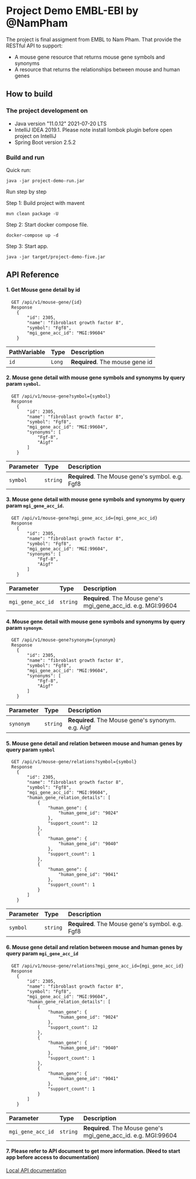 # Project Demo EMBL-EBI by @NamPham

The project is final assigment from EMBL to Nam Pham. That provide the RESTful API to support:
- A mouse gene resource that returns mouse gene symbols and synonyms
- A resource that returns the relationships between mouse and human genes

## How to build

### The project development on

- Java version "11.0.12" 2021-07-20 LTS
- IntelliJ IDEA 2019.1. Please note install lombok plugin before open project on IntelliJ
- Spring Boot version 2.5.2

### Build and run

Quick run:
```http
java -jar project-demo-run.jar
```

Run step by step 

Step 1:  Build project with mavent
```http
mvn clean package -U
```
Step 2:  Start docker compose file.
```http
docker-compose up -d
```

Step 3:  Start app.
```http
java -jar target/project-demo-five.jar
```


## API Reference

#### 1. Get Mouse gene detail by id

```http
  GET /api/v1/mouse-gene/{id}
  Response
    {
        "id": 2305,
        "name": "fibroblast growth factor 8",
        "symbol": "Fgf8",
        "mgi_gene_acc_id": "MGI:99604"
    }
```

| PathVariable | Type     | Description                |
| :-------- | :------- | :------------------------- |
| `id` | `Long` | **Required**. The mouse gene id |


#### 2. Mouse gene detail with mouse gene symbols and synonyms by query param `symbol`.

```http
  GET /api/v1/mouse-gene?symbol={symbol}
  Response
    {
        "id": 2305,
        "name": "fibroblast growth factor 8",
        "symbol": "Fgf8",
        "mgi_gene_acc_id": "MGI:99604",
        "synonyms": [
            "Fgf-8",
            "Aigf"
        ]
    }
```

| Parameter | Type     | Description                       |
| :-------- | :------- | :-------------------------------- |
| `symbol`      | `string` | **Required**. The Mouse gene's symbol. e.g. Fgf8 |


#### 3. Mouse gene detail with mouse gene symbols and synonyms by query param `mgi_gene_acc_id`.

```http
  GET /api/v1/mouse-gene?mgi_gene_acc_id={mgi_gene_acc_id}
  Response
    {
        "id": 2305,
        "name": "fibroblast growth factor 8",
        "symbol": "Fgf8",
        "mgi_gene_acc_id": "MGI:99604",
        "synonyms": [
            "Fgf-8",
            "Aigf"
        ]
    }
```

| Parameter | Type     | Description                       |
| :-------- | :------- | :-------------------------------- |
| `mgi_gene_acc_id`      | `string` | **Required**. The Mouse gene's mgi_gene_acc_id. e.g. MGI:99604 |


#### 4. Mouse gene detail with mouse gene symbols and synonyms by query param `synonym`.

```http
  GET /api/v1/mouse-gene?synonym={synonym}
  Response
    {
        "id": 2305,
        "name": "fibroblast growth factor 8",
        "symbol": "Fgf8",
        "mgi_gene_acc_id": "MGI:99604",
        "synonyms": [
            "Fgf-8",
            "Aigf"
        ]
    }
```

| Parameter | Type     | Description                       |
| :-------- | :------- | :-------------------------------- |
| `synonym`      | `string` | **Required**. The Mouse gene's synonym. e.g. Aigf |


#### 5. Mouse gene detail and relation between mouse and human genes by query param `symbol`

```http
  GET /api/v1/mouse-gene/relations?symbol={symbol}
  Response
    {
        "id": 2305,
        "name": "fibroblast growth factor 8",
        "symbol": "Fgf8",
        "mgi_gene_acc_id": "MGI:99604",
        "human_gene_relation_details": [
            {
	            "human_gene": {
	                "human_gene_id": "9024"
	            },
	            "support_count": 12
            },
            {
	            "human_gene": {
	                "human_gene_id": "9040"
	            },
	            "support_count": 1
            },
            {
	            "human_gene": {
	                "human_gene_id": "9041"
	            },
	            "support_count": 1
            }
        ]
    }
```

| Parameter | Type     | Description                       |
| :-------- | :------- | :-------------------------------- |
| `symbol`      | `string` | **Required**. The Mouse gene's symbol. e.g. Fgf8 |

#### 6. Mouse gene detail and relation between mouse and human genes by query param `mgi_gene_acc_id`

```http
  GET /api/v1/mouse-gene/relations?mgi_gene_acc_id={mgi_gene_acc_id}
  Response
    {
        "id": 2305,
        "name": "fibroblast growth factor 8",
        "symbol": "Fgf8",
        "mgi_gene_acc_id": "MGI:99604",
        "human_gene_relation_details": [
            {
	            "human_gene": {
	                "human_gene_id": "9024"
	            },
	            "support_count": 12
            },
            {
	            "human_gene": {
	                "human_gene_id": "9040"
	            },
	            "support_count": 1
            },
            {
	            "human_gene": {
	                "human_gene_id": "9041"
	            },
	            "support_count": 1
            }
        ]
    }
```

| Parameter | Type     | Description                       |
| :-------- | :------- | :-------------------------------- |
| `mgi_gene_acc_id`      | `string` | **Required**. The Mouse gene's mgi_gene_acc_id. e.g. MGI:99604 |

#### 7. Please refer to API document to get more information. (Need to start app before access to documentation)

 [Local API documentation](http://localhost:8080/ext/v1/documentation.html)

